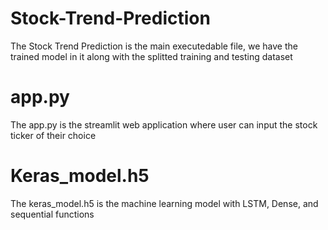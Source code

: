 # Stock-Trend-Prediction
The Stock Trend Prediction is the main executedable file, we have the trained model in it 
along with the splitted training and testing dataset
# app.py
The app.py is the streamlit web application where user can input the stock ticker 
of their choice
# Keras_model.h5
The keras_model.h5 is the machine learning model with LSTM, Dense, and sequential functions
